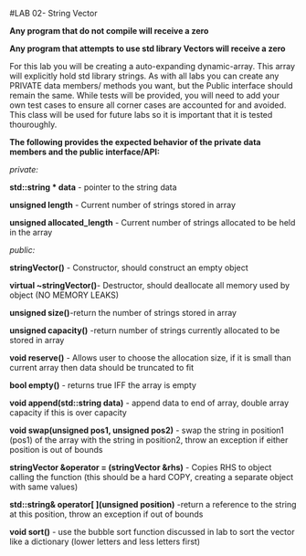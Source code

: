 #LAB 02- String Vector

**Any program that do not compile will receive a zero**

**Any program that attempts to use std library Vectors will receive a zero**

For this lab you will be creating a auto-expanding dynamic-array. This array will explicitly hold std library strings.
As with all labs you can create any PRIVATE data members/ methods you want, but the Public interface should remain the same.
While tests will be provided, you will need to add your own test cases to ensure all corner cases are accounted for and avoided.
This class will be used for future labs so it is important that it is tested thouroughly.

**The following provides the expected behavior of the private data members and the public interface/API:**

*private:*
    
**std::string * data** - pointer to the string data

**unsigned length** - Current number of strings stored in array

**unsigned allocated_length** - Current number of strings allocated to be held in the array

*public:*

**stringVector()** - Constructor, should construct an empty object

**virtual ~stringVector()**- Destructor, should deallocate all memory used by object (NO MEMORY LEAKS)

**unsigned size()**-return the number of strings stored in array

**unsigned capacity()** -return number of strings currently allocated to be stored in array

**void reserve()** - Allows user to choose the allocation size, if it is small than current array then data should be truncated to fit

**bool empty()** - returns true IFF the array is empty

**void append(std::string data)** - append data to end of array, double array capacity if this is over capacity

**void swap(unsigned pos1, unsigned pos2)** - swap the string in position1 (pos1) of the array with the string in position2, throw an exception if either position is out of bounds

**stringVector &operator = (stringVector &rhs)** - Copies RHS to object calling the function (this should be a hard COPY, creating a separate object with same values)

**std::string& operator\[ \](unsigned position)** -return a reference to the string at this position, throw an exception if out of bounds

**void sort()** - use the bubble sort function discussed in lab to sort the vector like a dictionary (lower letters and less letters first)